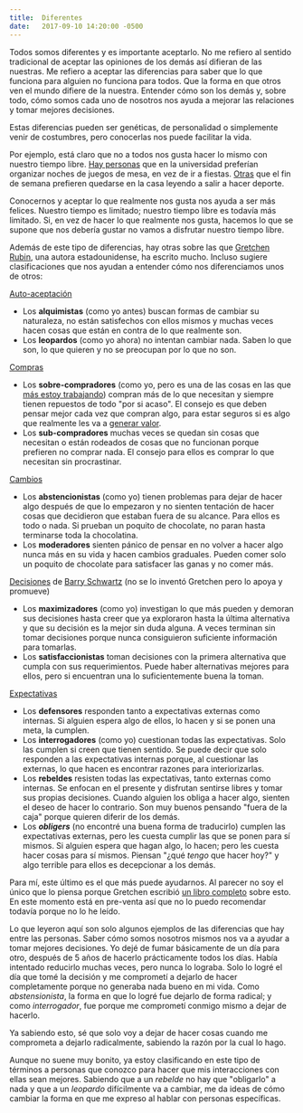 ```yaml
---
title:	Diferentes
date:	2017-09-10 14:20:00 -0500
---
```


Todos somos diferentes y es importante aceptarlo. No me refiero al sentido tradicional de aceptar las opiniones de los demás así difieran de las nuestras. Me refiero a aceptar las diferencias para saber que lo que funciona para alguien no funciona para todos. Que la forma en que otros ven el mundo difiere de la nuestra. Entender cómo son los demás y, sobre todo, cómo somos cada uno de nosotros nos ayuda a mejorar las relaciones y tomar mejores decisiones.

Estas diferencias pueden ser genéticas, de personalidad o simplemente venir de costumbres, pero conocerlas nos puede facilitar la vida.

Por ejemplo, está claro que no a todos nos gusta hacer lo mismo con nuestro tiempo libre. [Hay personas](http://us3.campaign-archive1.com/?u=a63d6b9b98ca61bee8d6e4953&id=277c737b6e) que en la universidad preferían organizar noches de juegos de mesa, en vez de ir a fiestas. [Otras](http://gretchenrubin.com/happiness_project/2007/04/the_importance_/) que el fin de semana prefieren quedarse en la casa leyendo a salir a hacer deporte.

Conocernos y aceptar lo que realmente nos gusta nos ayuda a ser más felices. Nuestro tiempo es limitado; nuestro tiempo libre es todavía más limitado. Si, en vez de hacer lo que realmente nos gusta, hacemos lo que se supone que nos debería gustar no vamos a disfrutar nuestro tiempo libre.

Además de este tipo de diferencias, hay otras sobre las que [Gretchen Rubin](http://gretchenrubin.com/about/), una autora estadounidense, ha escrito mucho. Incluso sugiere clasificaciones que nos ayudan a entender cómo nos diferenciamos unos de otros:

[Auto-aceptación](http://www.gretchenrubin.com/happiness_project/2012/01/are-you-an-alchemist-or-a-leopard/)

- Los **alquimistas** (como yo antes) buscan formas de cambiar su naturaleza, no están satisfechos con ellos mismos y muchas veces hacen cosas que están en contra de lo que realmente son.
- Los **leopardos** (como yo ahora) no intentan cambiar nada. Saben lo que son, lo que quieren y no se preocupan por lo que no son.

[Compras](http://www.gretchenrubin.com/happiness_project/2009/04/quiz-are-you-an-overbuyer-or-an-underbuyer/)

- Los **sobre-compradores** (como yo, pero es una de las cosas en las que [más estoy trabajando](/intencion/)) compran más de lo que necesitan y siempre tienen repuestos de todo "por si acaso". El consejo es que deben pensar mejor cada vez que compran algo, para estar seguros si es algo que realmente les va a [generar valor](/minimalismo/).
- Los **sub-compradores** muchas veces se quedan sin cosas que necesitan o están rodeados de cosas que no funcionan porque prefieren no comprar nada. El consejo para ellos es comprar lo que necesitan sin procrastinar.

[Cambios](http://gretchenrubin.com/happiness_project/2012/10/back-by-popular-demand-are-you-an-abstainer-or-a-moderator/)

- Los **abstencionistas** (como yo) tienen problemas para dejar de hacer algo después de que lo empezaron y no sienten tentación de hacer cosas que decidieron que estaban fuera de su alcance. Para ellos es todo o nada. Si prueban un poquito de chocolate, no paran hasta terminarse toda la chocolatina.
- Los **moderadores** sienten pánico de pensar en no volver a hacer algo nunca más en su vida y hacen cambios graduales. Pueden comer solo un poquito de chocolate para satisfacer las ganas y no comer más.

[Decisiones](http://gretchenrubin.com/happiness_project/2009/03/happiness-myth-no-4-youll-be-happier-if-you-insist-on-the-best/) de [Barry Schwartz](https://www.amazon.com/dp/0060005696/) (no se lo inventó Gretchen pero lo apoya y promueve)

- Los **maximizadores** (como yo) investigan lo que más pueden y demoran sus decisiones hasta creer que ya exploraron hasta la última alternativa y que su decisión es la mejor sin duda alguna. A veces terminan sin tomar decisiones porque nunca consiguieron suficiente información para tomarlas.
- Los **satisfaccionistas** toman decisiones con la primera alternativa que cumpla con sus requerimientos. Puede haber alternativas mejores para ellos, pero si encuentran una lo suficientemente buena la toman.

[Expectativas](https://gretchenrubin.com/happiness_project/2013/10/what-kind-of-person-are-you-the-four-rubin-tendencies/)

- Los **defensores** responden tanto a expectativas externas como internas. Si alguien espera algo de ellos, lo hacen y si se ponen una meta, la cumplen.
- Los **interrogadores** (como yo) cuestionan todas las expectativas. Solo las cumplen si creen que tienen sentido. Se puede decir que solo responden a las expectativas internas porque, al cuestionar las externas, lo que hacen es encontrar razones para interiorizarlas.
- Los **rebeldes** resisten todas las expectativas, tanto externas como internas. Se enfocan en el presente y disfrutan sentirse libres y tomar sus propias decisiones. Cuando alguien los obliga a hacer algo, sienten el deseo de hacer lo contrario. Son muy buenos pensando "fuera de la caja" porque quieren diferir de los demás.
- Los ***obligers*** (no encontré una buena forma de traducirlo) cumplen las expectativas externas, pero les cuesta cumplir las que se ponen para sí mismos. Si alguien espera que hagan algo, lo hacen; pero les cuesta hacer cosas para sí mismos. Piensan "¿qué *tengo* que hacer hoy?" y algo terrible para ellos es decepcionar a los demás.

Para mí, este último es el que más puede ayudarnos. Al parecer no soy el único que lo piensa porque Gretchen escribió [un libro completo](https://www.amazon.com/dp/B01MU23P0N/) sobre esto. En este momento está en pre-venta así que no lo puedo recomendar todavía porque no lo he leído.

Lo que leyeron aquí son solo algunos ejemplos de las diferencias que hay entre las personas. Saber cómo somos nosotros mismos nos va a ayudar a tomar mejores decisiones. Yo dejé de fumar básicamente de un día para otro, después de 5 años de hacerlo prácticamente todos los días. Había intentado reducirlo muchas veces, pero nunca lo lograba. Solo lo logré el día que tomé la decisión y me comprometí a dejarlo de hacer completamente porque no generaba nada bueno en mi vida. Como *abstensionista*, la forma en que lo logré fue dejarlo de forma radical; y como *interrogador*, fue porque me comprometí conmigo mismo a dejar de hacerlo.

Ya sabiendo esto, sé que solo voy a dejar de hacer cosas cuando me comprometa a dejarlo radicalmente, sabiendo la razón por la cual lo hago.

Aunque no suene muy bonito, ya estoy clasificando en este tipo de términos a personas que conozco para hacer que mis interacciones con ellas sean mejores. Sabiendo que a un *rebelde* no hay que "obligarlo" a nada y que a un *leopardo* difícilmente va a cambiar, me da ideas de cómo cambiar la forma en que me expreso al hablar con personas específicas.